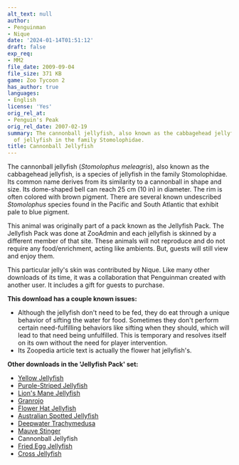 ```yaml
---
alt_text: null
author:
- Penguinman
- Nique
date: '2024-01-14T01:51:12'
draft: false
exp_req:
- MM2
file_date: 2009-09-04
file_size: 371 KB
game: Zoo Tycoon 2
has_author: true
languages:
- English
license: 'Yes'
orig_rel_at:
- Penguin's Peak
orig_rel_date: 2007-02-19
summary: The cannonball jellyfish, also known as the cabbagehead jellyfish, is a species
  of jellyfish in the family Stomolophidae.
title: Cannonball Jellyfish
---
```

The cannonball jellyfish (*Stomolophus meleagris*), also known as the cabbagehead jellyfish, is a species of jellyfish in the family Stomolophidae. Its common name derives from its similarity to a cannonball in shape and size. Its dome-shaped bell can reach 25 cm (10 in) in diameter. The rim is often colored with brown pigment. There are several known undescribed *Stomolophus* species found in the Pacific and South Atlantic that exhibit pale to blue pigment.

This animal was originally part of a pack known as the Jellyfish Pack. The Jellyfish Pack was done at ZooAdmin and each jellyfish is skinned by a different member of that site. These animals will not reproduce and do not require any food/enrichment, acting like ambients. But, guests will still view and enjoy them.

This particular jelly's skin was contributed by Nique. Like many other downloads of its time, it was a collaboration that Penguinman created with another user. It includes a gift for guests to purchase.

**This download has a couple known issues:**
- Although the jellyfish don't need to be fed, they do eat through a unique behavior of sifting the water for food. Sometimes they don't perform certain need-fulfilling behaviors like sifting when they should, which will lead to that need being unfulfilled. This is temporary and resolves itself on its own without the need for player intervention.
- Its Zoopedia article text is actually the flower hat jellyfish's.

**Other downloads in the 'Jellyfish Pack' set:**
- [Yellow Jellyfish](<https://www.zooberry.org/mods/zt2/animals/fictional/yellow-jellyfish/>)
- [Purple-Striped Jellyfish](<https://www.zooberry.org/mods/zt2/animals/living/purple-striped-jellyfish/>)
- [Lion's Mane Jellyfish](<https://www.zooberry.org/mods/zt2/animals/living/lions-mane-jellyfish/>)
- [Granrojo](<https://www.zooberry.org/mods/zt2/animals/living/granrojo/>)
- [Flower Hat Jellyfish](<https://www.zooberry.org/mods/zt2/animals/living/lions-mane-jellyfish/>)
- [Australian Spotted Jellyfish](<https://www.zooberry.org/mods/zt2/animals/living/australian-spotted-jellyfish/>)
- [Deepwater Trachymedusa](<https://www.zooberry.org/mods/zt2/animals/living/deepwater-trachymedusa/>)
- [Mauve Stinger](<https://www.zooberry.org/mods/zt2/animals/living/mauve-stinger/>)
- Cannonball Jellyfish
- [Fried Egg Jellyfish](<https://www.zooberry.org/mods/zt2/animals/living/fried-egg-jellyfish/>)
- [Cross Jellyfish](<https://www.zooberry.org/mods/zt2/animals/living/cross-jellyfish/>)